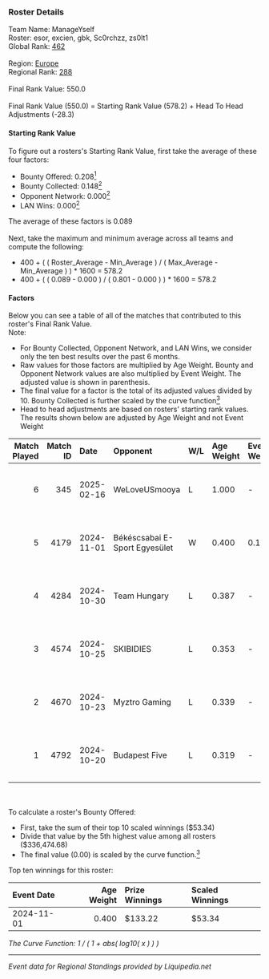 ### Roster Details<br />
Team Name: ManageYself<br />
Roster: esor, excien, gbk, Sc0rchzz, zs0lt1<br />
Global Rank: [462](../standings_global.md)<br />
<br />
Region: [Europe]( ../standings_europe.md)<br />
Regional Rank: [288]( ../standings_europe.md)<br />
<br />
Final Rank Value:  550.0<br />
<br />
Final Rank Value (550.0) = Starting Rank Value (578.2) + Head To Head Adjustments (-28.3)<br />

#### Starting Rank Value<br />
To figure out a rosters's Starting Rank Value, first take the average of these four factors:<br />
- Bounty Offered: 0.208[<sup>1</sup>](#table2)
- Bounty Collected: 0.148[<sup>2</sup>](#table1)
- Opponent Network: 0.000[<sup>2</sup>](#table1)
- LAN Wins: 0.000[<sup>2</sup>](#table1)

The average of these factors is 0.089<br />
<br />
Next, take the maximum and minimum average across all teams and compute the following:<br />
- 400 + ( ( Roster_Average - Min_Average ) / ( Max_Average - Min_Average ) ) * 1600 = 578.2
- 400 + ( ( 0.089 - 0.000 ) / ( 0.801 - 0.000 ) ) * 1600 = 578.2


#### Factors<br />
Below you can see a table of all of the matches that contributed to this roster's Final Rank Value.<br />
Note:<br />

- For Bounty Collected, Opponent Network, and LAN Wins, we consider only the ten best results over the past 6 months.
- Raw values for those factors are multiplied by Age Weight. Bounty and Opponent Network values are also multiplied by Event Weight. The adjusted value is shown in parenthesis.
- The final value for a factor is the total of its adjusted values divided by 10. Bounty Collected is further scaled by the curve function[<sup>3</sup>](#curveFunction)
- Head to head adjustments are based on rosters' starting rank values. The results shown below are adjusted by Age Weight and not Event Weight
<span id="table1"></span><br />


| Match Played | Match ID | Date       | Opponent                      | W/L | Age Weight | Event Weight | Bounty Collected | Opponent Network | LAN Wins  | H2H Adj. | Roster                              |
| -: | -: | :- | :- | :- | :- | :- | :- | :- | :- | -: | :- |
|            6 |      345 | 2025-02-16 | WeLoveUSmooya                 | L   | 1.000      | -            | -                | -                | -         |   -18.13 | esor, excien, gbk, Sc0rchzz, zs0lt1 |
|            5 |     4179 | 2024-11-01 | Békéscsabai E-Sport Egyesület | W   | 0.400      | 0.143        | 0.000 (0.000)    | 0.035 (0.002)    | 0 (0.000) |     6.85 | cruly, gbk, Sc0rchzz, v1z3r, zs0lt1 |
|            4 |     4284 | 2024-10-30 | Team Hungary                  | L   | 0.387      | -            | -                | -                | -         |    -2.78 | cruly, gbk, Sc0rchzz, v1z3r, zs0lt1 |
|            3 |     4574 | 2024-10-25 | SKIBIDIES                     | L   | 0.353      | -            | -                | -                | -         |    -4.67 | cruly, gbk, Sc0rchzz, v1z3r, zs0lt1 |
|            2 |     4670 | 2024-10-23 | Myztro Gaming                 | L   | 0.339      | -            | -                | -                | -         |    -5.38 | cruly, gbk, Sc0rchzz, v1z3r, zs0lt1 |
|            1 |     4792 | 2024-10-20 | Budapest Five                 | L   | 0.319      | -            | -                | -                | -         |    -4.14 | cruly, gbk, Sc0rchzz, v1z3r, zs0lt1 |

<br />
<span id="table2"></span><br />
To calculate a roster's Bounty Offered:<br />

- First, take the sum of their top 10 scaled winnings ($53.34)
- Divide that value by the 5th highest value among all rosters ($336,474.68)
- The final value (0.00) is scaled by the curve function.[<sup>3</sup>](#curveFunction)

Top ten winnings for this roster:<br />

| Event Date | Age Weight | Prize Winnings | Scaled Winnings |
| :- | -: | :- | :- |
| 2024-11-01 |      0.400 | $133.22        | $53.34          |


<span id="curveFunction"></span>_The Curve Function: 1 / ( 1 + abs( log10( x ) ) )_<br />

---
_Event data for Regional Standings provided by Liquipedia.net_<br />
